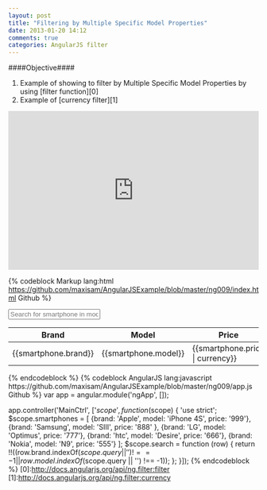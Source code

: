 ```yaml
---
layout: post
title: "Filtering by Multiple Specific Model Properties"
date: 2013-01-20 14:12
comments: true
categories: AngularJS filter
---
```

####Objective####
1. Example of showing to filter by Multiple Specific Model Properties by using [filter function][0]
2. Example of [currency filter][1]

<iframe style="width: 100%; height: 320px" src="http://embed.plnkr.co/scuPYt" frameborder="0" allowfullscreen="allowfullscreen"></iframe>

{% codeblock Markup  lang:html https://github.com/maxisam/AngularJSExample/blob/master/ng009/index.html Github %} 
<div class="row">
    <input class="span4 pull-right" type="text" placeholder="Search for smartphone in model and brand" ng-model="query">
</div>
<div class="row">
    <table id="results" class="table table-striped table-bordered table-hover">
        <thead>
        <tr>
            <th>Brand</th>
            <th>Model</th>
            <th>Price</th>
        </tr>
        </thead>
        <tbody>
        <tr ng-repeat="smartphone in smartphones | filter: search ">
            <td id="brand">{{smartphone.brand}}</td>
            <td id="model">{{smartphone.model}}</td>
            <td id="price">{{smartphone.price | currency}}</td>
        </tr>
        </tbody>
    </table>
</div>
{% endcodeblock %}
{% codeblock AngularJS  lang:javascript https://github.com/maxisam/AngularJSExample/blob/master/ng009/app.js Github %} 
var app = angular.module('ngApp', []);

app.controller('MainCtrl', ['$scope', function ($scope) {
    'use strict';
    $scope.smartphones = [
        {brand: 'Apple', model: 'iPhone 4S', price: '999'},
        {brand: 'Samsung', model: 'SIII', price: '888' },
        {brand: 'LG', model: 'Optimus', price: '777'},
        {brand: 'htc', model: 'Desire', price: '666'},
        {brand: 'Nokia', model: 'N9', price: '555'}
    ];
    $scope.search = function (row) {
        return !!((row.brand.indexOf($scope.query || '') !== -1 || row.model.indexOf($scope.query || '') !== -1));
    };
}]);
{% endcodeblock %}
[0]:http://docs.angularjs.org/api/ng.filter:filter
[1]:http://docs.angularjs.org/api/ng.filter:currency
